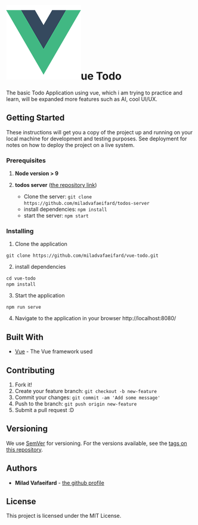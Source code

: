 # ![Vue logo](./src/assets/logo.png)ue Todo

The basic Todo Application using vue, which i am trying to practice and learn, will be expanded more features such as AI, cool UI/UX.

## Getting Started

These instructions will get you a copy of the project up and running on your local machine for development and testing purposes. See deployment for notes on how to deploy the project on a live system.

### Prerequisites

1. **Node version > 9**

2. **todos server** ([the repository link](https://github.com/miladvafaeifard/todos-server))

    * Clone the server: `git clone https://github.com/miladvafaeifard/todos-server`
    * install dependencies: `npm install`
    * start the server: `npm start`

### Installing
1. Clone the application 
```
git clone https://github.com/miladvafaeifard/vue-todo.git
```
2. install dependencies 
```
cd vue-todo
npm install
```
3. Start the application 
```
npm run serve
```
4. Navigate to the application in your browser http://localhost:8080/

## Built With

* [Vue](https://vuejs.org/v2/guide/) - The Vue framework used

## Contributing

1. Fork it!
2. Create your feature branch: `git checkout -b new-feature`
3. Commit your changes: `git commit -am 'Add some message'`
4. Push to the branch: `git push origin new-feature`
5. Submit a pull request :D

## Versioning

We use [SemVer](http://semver.org/) for versioning. For the versions available, see the [tags on this repository](https://github.com/your/project/tags). 

## Authors

* **Milad Vafaeifard** - [the github profile](https://github.com/miladvafaeifard)

## License

This project is licensed under the MIT License.
